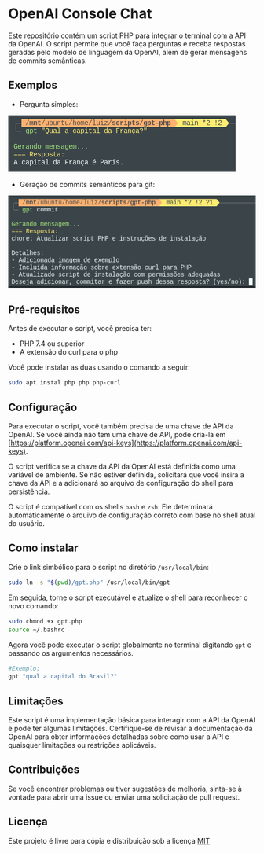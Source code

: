 # OpenAI Console Chat

Este repositório contém um script PHP para integrar o terminal com a API da OpenAI. O script permite que você faça perguntas e receba respostas geradas pelo modelo de linguagem da OpenAI, além de gerar mensagens de commits semânticas.

## Exemplos

- Pergunta simples:

![imagem exemplo](example.png)

- Geração de commits semânticos para git:

![imagem exemplo](commit.png)

## Pré-requisitos

Antes de executar o script, você precisa ter:
- PHP 7.4 ou superior
- A extensão do curl para o php

Você pode instalar as duas usando o comando a seguir:
```bash
sudo apt instal php php php-curl
```

## Configuração
Para executar o script, você também precisa de uma chave de API da OpenAI. Se você ainda não tem uma chave de API, pode criá-la em [https://platform.openai.com/api-keys](https://platform.openai.com/api-keys).

O script verifica se a chave da API da OpenAI está definida como uma variável de ambiente. Se não estiver definida, solicitará que você insira a chave da API e a adicionará ao arquivo de configuração do shell para persistência.

O script é compatível com os shells `bash` e `zsh`. Ele determinará automaticamente o arquivo de configuração correto com base no shell atual do usuário.

## Como instalar

Crie o link simbólico para o script no diretório `/usr/local/bin`:
```bash
sudo ln -s "$(pwd)/gpt.php" /usr/local/bin/gpt
```

Em seguida, torne o script executável e atualize o shell para reconhecer o novo comando:
```bash
sudo chmod +x gpt.php
source ~/.bashrc
```

Agora você pode executar o script globalmente no terminal digitando `gpt` e passando os argumentos necessários.
```bash
#Exemplo:
gpt "qual a capital do Brasil?"
```

## Limitações

Este script é uma implementação básica para interagir com a API da OpenAI e pode ter algumas limitações. Certifique-se de revisar a documentação da OpenAI para obter informações detalhadas sobre como usar a API e quaisquer limitações ou restrições aplicáveis.

## Contribuições

Se você encontrar problemas ou tiver sugestões de melhoria, sinta-se à vontade para abrir uma issue ou enviar uma solicitação de pull request.

## Licença

Este projeto é livre para cópia e distribuição sob a licença [MIT](LICENSE)
